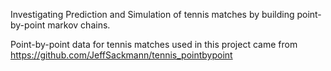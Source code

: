Investigating Prediction and Simulation of tennis matches by building point-by-point markov chains.

Point-by-point data for tennis matches used in this project came from https://github.com/JeffSackmann/tennis_pointbypoint